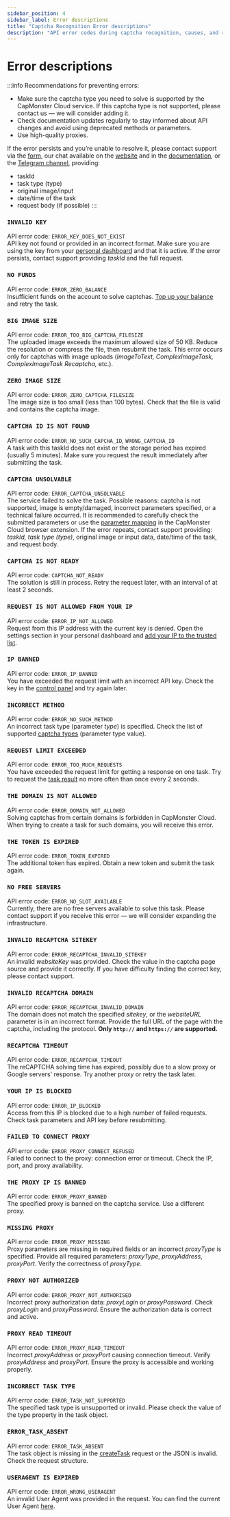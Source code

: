 ```yaml
---
sidebar_position: 4
sidebar_label: Error descriptions
title: "Captcha Recognition Error descriptions"
description: "API error codes during captcha recognition, causes, and recommendations to prevent errors when integrating the API for solving and bypassing captchas on the CapMonster Cloud service website!"
---
```


# Error descriptions

:::info 
Recommendations for preventing errors:
- Make sure the captcha type you need to solve is supported by the CapMonster Cloud service. If this captcha type is not supported, please contact us — we will consider adding it.
- Check documentation updates regularly to stay informed about API changes and avoid using deprecated methods or parameters.
- Use high-quality proxies.

If the error persists and you’re unable to resolve it, please contact support via the [form](https://helpdesk.zennolab.com/conversation/new), our chat available on the [website](https://capmonster.cloud/) and in the [documentation](https://docs.capmonster.cloud/), or the [Telegram channel](https://t.me/capmonstercloud), providing:

- taskId
- task type (type)
- original image/input
- date/time of the task
- request body (if possible)
:::


### `INVALID KEY`
API error code: `ERROR_KEY_DOES_NOT_EXIST` <br />
API key not found or provided in an incorrect format. Make sure you are using the key from your [personal dashboard](https://dash.capmonster.cloud/) and that it is active. If the error persists, contact support providing *taskId* and the full request.

### `NO FUNDS`
API error code: `ERROR_ZERO_BALANCE` <br />
Insufficient funds on the account to solve captchas. [Top up your balance](https://capmonster.cloud/SelectPaymentType) and retry the task.

### `BIG IMAGE SIZE`
API error code: `ERROR_TOO_BIG_CAPTCHA_FILESIZE` <br />
The uploaded image exceeds the maximum allowed size of 50 KB. Reduce the resolution or compress the file, then resubmit the task. This error occurs only for captchas with image uploads (*ImageToText, ComplexImageTask, ComplexImageTask Recaptcha,* etc.).

### `ZERO IMAGE SIZE`
API error code: `ERROR_ZERO_CAPTCHA_FILESIZE` <br />
The image size is too small (less than 100 bytes). Check that the file is valid and contains the captcha image.

### `CAPTCHA ID IS NOT FOUND`
API error code: `ERROR_NO_SUCH_CAPCHA_ID`, `WRONG_CAPTCHA_ID` <br />
A task with this taskId does not exist or the storage period has expired (usually 5 minutes). Make sure you request the result immediately after submitting the task.

### `CAPTCHA UNSOLVABLE`
API error code: `ERROR_CAPTCHA_UNSOLVABLE` <br />
The service failed to solve the task. Possible reasons: captcha is not supported, image is empty/damaged, incorrect parameters specified, or a technical failure occurred. It is recommended to carefully check the submitted parameters or use the [parameter mapping](https://docs.capmonster.cloud/docs/extension/extension-main/#captcha-parameter-mapping) in the CapMonster Cloud browser extension. If the error repeats, contact support providing: *taskId, task type (type)*, original image or input data, date/time of the task, and request body.

### `CAPTCHA IS NOT READY`
API error code: `CAPTCHA_NOT_READY` <br />
The solution is still in process. Retry the request later, with an interval of at least 2 seconds.

### `REQUEST IS NOT ALLOWED FROM YOUR IP`
API error code: `ERROR_IP_NOT_ALLOWED` <br />
Request from this IP address with the current key is denied. Open the settings section in your personal dashboard and [add your IP to the trusted list](https://dash.capmonster.cloud/Account/Settings).

### `IP BANNED`
API error code: `ERROR_IP_BANNED` <br />
You have exceeded the request limit with an incorrect API key. Check the key in the [control panel](https://dash.capmonster.cloud/) and try again later.

### `INCORRECT METHOD`
API error code: `ERROR_NO_SUCH_METHOD` <br />
An incorrect task type (parameter *type*) is specified. Check the list of supported [captcha types](../captchas) (parameter type value).

### `REQUEST LIMIT EXCEEDED`
API error code: `ERROR_TOO_MUCH_REQUESTS` <br />
You have exceeded the request limit for getting a response on one task. Try to request the [task result](./methods/get-task-result.md) no more often than once every 2 seconds.

### `THE DOMAIN IS NOT ALLOWED`
API error code: `ERROR_DOMAIN_NOT_ALLOWED` <br />
Solving captchas from certain domains is forbidden in CapMonster Cloud. When trying to create a task for such domains, you will receive this error.

### `THE TOKEN IS EXPIRED`
API error code: `ERROR_TOKEN_EXPIRED` <br />
The additional token has expired. Obtain a new token and submit the task again.

### `NO FREE SERVERS`
API error code: `ERROR_NO_SLOT_AVAILABLE` <br />
Currently, there are no free servers available to solve this task. Please contact support if you receive this error — we will consider expanding the infrastructure.

### `INVALID RECAPTCHA SITEKEY`
API error code: `ERROR_RECAPTCHA_INVALID_SITEKEY` <br />
An invalid *websiteKey* was provided. Check the value in the captcha page source and provide it correctly. If you have difficulty finding the correct key, please contact support.

### `INVALID RECAPTCHA DOMAIN`
API error code: `ERROR_RECAPTCHA_INVALID_DOMAIN` <br />
The domain does not match the specified *sitekey*, or the *websiteURL* parameter is in an incorrect format. Provide the full URL of the page with the captcha, including the protocol. **Only `http://` and `https://` are supported.**

### `RECAPTCHA TIMEOUT`
API error code: `ERROR_RECAPTCHA_TIMEOUT` <br />
The reCAPTCHA solving time has expired, possibly due to a slow proxy or Google servers' response. Try another proxy or retry the task later.

### `YOUR IP IS BLOCKED`
API error code: `ERROR_IP_BLOCKED` <br />
Access from this IP is blocked due to a high number of failed requests. Check task parameters and API key before resubmitting.

### `FAILED TO CONNECT PROXY`
API error code: `ERROR_PROXY_CONNECT_REFUSED` <br />
Failed to connect to the proxy: connection error or timeout. Check the IP, port, and proxy availability.

### `THE PROXY IP IS BANNED`
API error code: `ERROR_PROXY_BANNED` <br />
The specified proxy is banned on the captcha service. Use a different proxy.

### `MISSING PROXY`
API error code: `ERROR_PROXY_MISSING`<br />
Proxy parameters are missing in required fields or an incorrect *proxyType* is specified. Provide all required parameters: *proxyType*, *proxyAddress*, *proxyPort*. Verify the correctness of *proxyType*.

### `PROXY NOT AUTHORIZED`
API error code: `ERROR_PROXY_NOT_AUTHORISED`<br />
Incorrect proxy authorization data: *proxyLogin* or *proxyPassword*. Check *proxyLogin* and *proxyPassword*. Ensure the authorization data is correct and active.

### `PROXY READ TIMEOUT`
API error code: `ERROR_PROXY_READ_TIMEOUT`<br />
Incorrect *proxyAddress* or *proxyPort* causing connection timeout. Verify *proxyAddress* and *proxyPort*. Ensure the proxy is accessible and working properly.

### `INCORRECT TASK TYPE`
API error code: `ERROR_TASK_NOT_SUPPORTED` <br />
The specified task type is unsupported or invalid. Please check the value of the type property in the task object.

### `ERROR_TASK_ABSENT`
API error code: `ERROR_TASK_ABSENT` <br />
The task object is missing in the [createTask](./methods/create-task.md) request or the JSON is invalid. Check the request structure.

### `USERAGENT IS EXPIRED`
API error code: `ERROR_WRONG_USERAGENT`<br />
An invalid User Agent was provided in the request. You can find the current User Agent [here](https://capmonster.cloud/api/useragent/actual).
